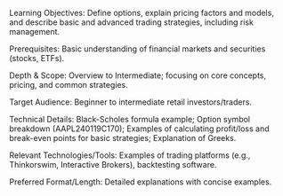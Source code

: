 Learning Objectives: Define options, explain pricing factors and models, and describe basic and advanced trading strategies, including risk management.

Prerequisites: Basic understanding of financial markets and securities (stocks, ETFs).

Depth & Scope: Overview to Intermediate; focusing on core concepts, pricing, and common strategies.

Target Audience: Beginner to intermediate retail investors/traders.

Technical Details: Black-Scholes formula example; Option symbol breakdown (AAPL240119C170); Examples of calculating profit/loss and break-even points for basic strategies; Explanation of Greeks.

Relevant Technologies/Tools: Examples of trading platforms (e.g., Thinkorswim, Interactive Brokers), backtesting software.

Preferred Format/Length: Detailed explanations with concise examples.
